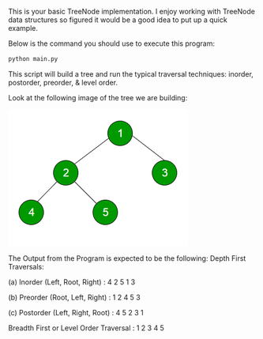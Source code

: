 This is your basic TreeNode implementation. I enjoy working with TreeNode data structures so figured it would be a good idea to put up a quick example.

Below is the command you should use to execute this program:

```bash
python main.py
```

This script will build a tree and run the typical traversal techniques: inorder, postorder, preorder, & level order.

Look at the following image of the tree we are building:

![alt text](level_order_traversal.png "Tree Node Graph")

The Output from the Program is expected to be the following:
Depth First Traversals:

(a) Inorder (Left, Root, Right) : 4 2 5 1 3

(b) Preorder (Root, Left, Right) : 1 2 4 5 3

(c) Postorder (Left, Right, Root) : 4 5 2 3 1

Breadth First or Level Order Traversal : 1 2 3 4 5
